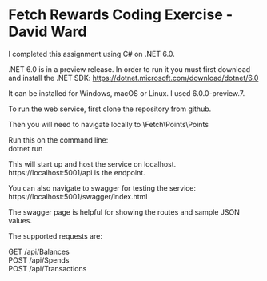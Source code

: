 # Fetch Rewards Coding Exercise - David Ward


I completed this assignment using C# on .NET 6.0.

.NET 6.0 is in a preview release. In order to run it you must first download and install the .NET SDK:
https://dotnet.microsoft.com/download/dotnet/6.0

It can be installed for Windows, macOS or Linux. I used 6.0.0-preview.7.

To run the web service, first clone the repository from github.

Then you will need to navigate locally to \Fetch\Points\Points

Run this on the command line:  
dotnet run

This will start up and host the service on localhost.
https://localhost:5001/api is the endpoint.

You can also navigate to swagger for testing the service:
https://localhost:5001/swagger/index.html

The swagger page is helpful for showing the routes and sample JSON values.

The supported requests are:

GET /api/Balances  
POST /api/Spends  
POST /api/Transactions  
